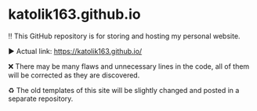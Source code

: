# katolik163.github.io
:bangbang: This GitHub repository is for storing and hosting my personal website.

:arrow_forward: Actual link: https://katolik163.github.io/

:x: There may be many flaws and unnecessary lines in the code, all of them will be corrected as they are discovered.

:recycle: The old templates of this site will be slightly changed and posted in a separate repository.
